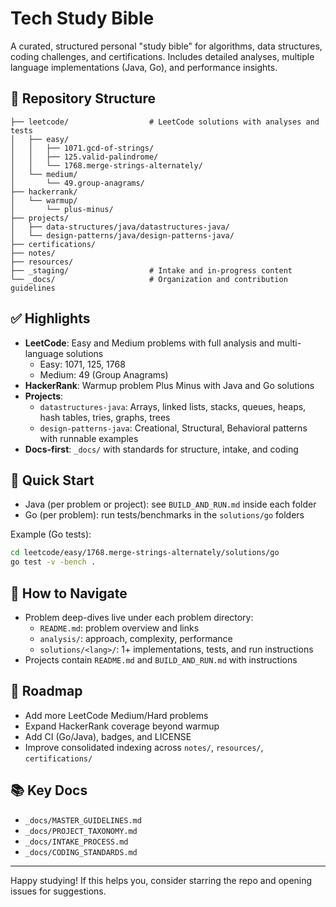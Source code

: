# Tech Study Bible

A curated, structured personal "study bible" for algorithms, data structures, coding challenges, and certifications. Includes detailed analyses, multiple language implementations (Java, Go), and performance insights.

## 📁 Repository Structure
```
├── leetcode/                  # LeetCode solutions with analyses and tests
│   ├── easy/
│   │   ├── 1071.gcd-of-strings/
│   │   ├── 125.valid-palindrome/
│   │   └── 1768.merge-strings-alternately/
│   └── medium/
│       └── 49.group-anagrams/
├── hackerrank/
│   └── warmup/
│       └── plus-minus/
├── projects/
│   ├── data-structures/java/datastructures-java/
│   └── design-patterns/java/design-patterns-java/
├── certifications/
├── notes/
├── resources/
├── _staging/                  # Intake and in-progress content
└── _docs/                     # Organization and contribution guidelines
```

## ✅ Highlights
- **LeetCode**: Easy and Medium problems with full analysis and multi-language solutions
  - Easy: 1071, 125, 1768
  - Medium: 49 (Group Anagrams)
- **HackerRank**: Warmup problem Plus Minus with Java and Go solutions
- **Projects**:
  - `datastructures-java`: Arrays, linked lists, stacks, queues, heaps, hash tables, tries, graphs, trees
  - `design-patterns-java`: Creational, Structural, Behavioral patterns with runnable examples
- **Docs-first**: `_docs/` with standards for structure, intake, and coding

## 🚀 Quick Start
- Java (per problem or project): see `BUILD_AND_RUN.md` inside each folder
- Go (per problem): run tests/benchmarks in the `solutions/go` folders

Example (Go tests):
```bash
cd leetcode/easy/1768.merge-strings-alternately/solutions/go
go test -v -bench .
```

## 🔎 How to Navigate
- Problem deep-dives live under each problem directory:
  - `README.md`: problem overview and links
  - `analysis/`: approach, complexity, performance
  - `solutions/<lang>/`: 1+ implementations, tests, and run instructions
- Projects contain `README.md` and `BUILD_AND_RUN.md` with instructions

## 🧭 Roadmap
- Add more LeetCode Medium/Hard problems
- Expand HackerRank coverage beyond warmup
- Add CI (Go/Java), badges, and LICENSE
- Improve consolidated indexing across `notes/`, `resources/`, `certifications/`

## 📚 Key Docs
- `_docs/MASTER_GUIDELINES.md`
- `_docs/PROJECT_TAXONOMY.md`
- `_docs/INTAKE_PROCESS.md`
- `_docs/CODING_STANDARDS.md`

---
Happy studying! If this helps you, consider starring the repo and opening issues for suggestions.


